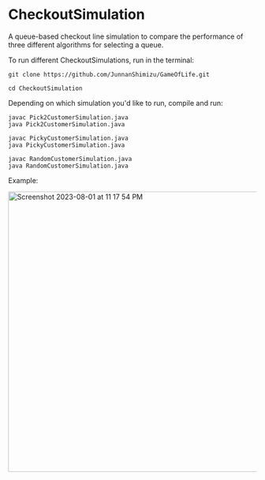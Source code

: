 # CheckoutSimulation
A queue-based checkout line simulation to compare the performance of three different algorithms for selecting a queue.

To run different CheckoutSimulations, run in the terminal:
```
git clone https://github.com/JunnanShimizu/GameOfLife.git
```
```
cd CheckoutSimulation
```

Depending on which simulation you'd like to run, compile and run:

```
javac Pick2CustomerSimulation.java
java Pick2CustomerSimulation.java
```
```
javac PickyCustomerSimulation.java
java PickyCustomerSimulation.java
```
```
javac RandomCustomerSimulation.java
java RandomCustomerSimulation.java
```

Example:

<img width="568" alt="Screenshot 2023-08-01 at 11 17 54 PM" src="https://github.com/JunnanShimizu/CheckoutSimulation/assets/67613527/ee819a57-58d7-45ee-83f5-7e93b4fed978">
